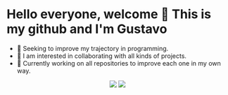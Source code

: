# Hello everyone, welcome 👋 This is my github and I'm Gustavo

<!--
**Gustavo-S-Nascimento/Gustavo-S-Nascimento** is a ✨ _special_ ✨ repository because its `README.md` (this file) appears on your GitHub profile.

Here are some ideas to get you started:
-->
- 🌱 Seeking to improve my trajectory in programming.
- 👯 I am interested in collaborating with all kinds of projects.
- 📒 Currently working on all repositories to improve each one in my own way.

<p align="center">
<img src="https://img.shields.io/badge/Status-Developing-blue"/>
<img src="https://img.shields.io/discord/1112910912089751594"/>
</p>
